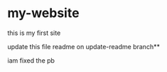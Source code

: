 # my-website

this is my first site

update this file readme on update-readme branch**

iam fixed the pb
